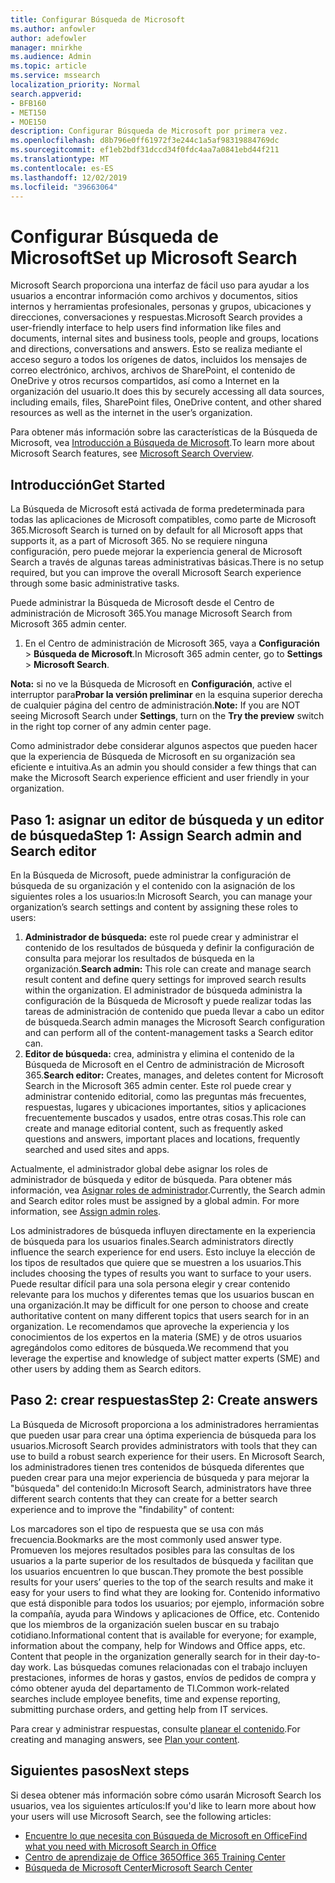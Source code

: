 ```yaml
---
title: Configurar Búsqueda de Microsoft
ms.author: anfowler
author: adefowler
manager: mnirkhe
ms.audience: Admin
ms.topic: article
ms.service: mssearch
localization_priority: Normal
search.appverid:
- BFB160
- MET150
- MOE150
description: Configurar Búsqueda de Microsoft por primera vez.
ms.openlocfilehash: d8b796e0ff61972f3e244c1a5af98319884769dc
ms.sourcegitcommit: ef1eb2bdf31dccd34f0fdc4aa7a0841ebd44f211
ms.translationtype: MT
ms.contentlocale: es-ES
ms.lasthandoff: 12/02/2019
ms.locfileid: "39663064"
---
```

# <a name="set-up-microsoft-search"></a><span data-ttu-id="66604-103">Configurar Búsqueda de Microsoft</span><span class="sxs-lookup"><span data-stu-id="66604-103">Set up Microsoft Search</span></span>

<span data-ttu-id="66604-104">Microsoft Search proporciona una interfaz de fácil uso para ayudar a los usuarios a encontrar información como archivos y documentos, sitios internos y herramientas profesionales, personas y grupos, ubicaciones y direcciones, conversaciones y respuestas.</span><span class="sxs-lookup"><span data-stu-id="66604-104">Microsoft Search provides a user-friendly interface to help users find information like files and documents, internal sites and business tools, people and groups, locations and directions, conversations and answers.</span></span> <span data-ttu-id="66604-105">Esto se realiza mediante el acceso seguro a todos los orígenes de datos, incluidos los mensajes de correo electrónico, archivos, archivos de SharePoint, el contenido de OneDrive y otros recursos compartidos, así como a Internet en la organización del usuario.</span><span class="sxs-lookup"><span data-stu-id="66604-105">It does this by securely accessing all data sources, including emails, files, SharePoint files, OneDrive content, and other shared resources as well as the internet in the user’s organization.</span></span>

<span data-ttu-id="66604-106">Para obtener más información sobre las características de la Búsqueda de Microsoft, vea [Introducción a Búsqueda de Microsoft](overview-microsoft-search.md).</span><span class="sxs-lookup"><span data-stu-id="66604-106">To learn more about Microsoft Search features, see [Microsoft Search Overview](overview-microsoft-search.md).</span></span>

## <a name="get-started"></a><span data-ttu-id="66604-107">Introducción</span><span class="sxs-lookup"><span data-stu-id="66604-107">Get Started</span></span>

<span data-ttu-id="66604-108">La Búsqueda de Microsoft está activada de forma predeterminada para todas las aplicaciones de Microsoft compatibles, como parte de Microsoft 365.</span><span class="sxs-lookup"><span data-stu-id="66604-108">Microsoft Search is turned on by default for all Microsoft apps that supports it, as a part of Microsoft 365.</span></span> <span data-ttu-id="66604-109">No se requiere ninguna configuración, pero puede mejorar la experiencia general de Microsoft Search a través de algunas tareas administrativas básicas.</span><span class="sxs-lookup"><span data-stu-id="66604-109">There is no setup required, but you can improve the overall Microsoft Search experience through some basic administrative tasks.</span></span>

<span data-ttu-id="66604-110">Puede administrar la Búsqueda de Microsoft desde el Centro de administración de Microsoft 365.</span><span class="sxs-lookup"><span data-stu-id="66604-110">You manage Microsoft Search from Microsoft 365 admin center.</span></span>

1. <span data-ttu-id="66604-111">En el Centro de administración de Microsoft 365, vaya a **Configuración** > **Búsqueda de Microsoft**.</span><span class="sxs-lookup"><span data-stu-id="66604-111">In Microsoft 365 admin center, go to **Settings** > **Microsoft Search**.</span></span>

<span data-ttu-id="66604-112">**Nota:** si no ve la Búsqueda de Microsoft en **Configuración**, active el interruptor para**Probar la versión preliminar** en la esquina superior derecha de cualquier página del centro de administración.</span><span class="sxs-lookup"><span data-stu-id="66604-112">**Note:** If you are NOT seeing Microsoft Search under **Settings**, turn on the **Try the preview** switch in the right top corner of any admin center page.</span></span>

<span data-ttu-id="66604-113">Como administrador debe considerar algunos aspectos que pueden hacer que la experiencia de Búsqueda de Microsoft en su organización sea eficiente e intuitiva.</span><span class="sxs-lookup"><span data-stu-id="66604-113">As an admin you should consider a few things that can make the Microsoft Search experience efficient and user friendly in your organization.</span></span>

## <a name="step-1-assign-search-admin-and-search-editor"></a><span data-ttu-id="66604-114">Paso 1: asignar un editor de búsqueda y un editor de búsqueda</span><span class="sxs-lookup"><span data-stu-id="66604-114">Step 1: Assign Search admin and Search editor</span></span>

<span data-ttu-id="66604-115">En la Búsqueda de Microsoft, puede administrar la configuración de búsqueda de su organización y el contenido con la asignación de los siguientes roles a los usuarios:</span><span class="sxs-lookup"><span data-stu-id="66604-115">In Microsoft Search, you can manage your organization’s search settings and content by assigning these roles to users:</span></span>

1. <span data-ttu-id="66604-116">**Administrador de búsqueda:** este rol puede crear y administrar el contenido de los resultados de búsqueda y definir la configuración de consulta para mejorar los resultados de búsqueda en la organización.</span><span class="sxs-lookup"><span data-stu-id="66604-116">**Search admin:** This role can create and manage search result content and define query settings for improved search results within the organization.</span></span> <span data-ttu-id="66604-117">El administrador de búsqueda administra la configuración de la Búsqueda de Microsoft y puede realizar todas las tareas de administración de contenido que pueda llevar a cabo un editor de búsqueda.</span><span class="sxs-lookup"><span data-stu-id="66604-117">Search admin manages the Microsoft Search configuration and can perform all of the content-management tasks a Search editor can.</span></span>
2. <span data-ttu-id="66604-118">**Editor de búsqueda:** crea, administra y elimina el contenido de la Búsqueda de Microsoft en el Centro de administración de Microsoft 365.</span><span class="sxs-lookup"><span data-stu-id="66604-118">**Search editor:** Creates, manages, and deletes content for Microsoft Search in the Microsoft 365 admin center.</span></span> <span data-ttu-id="66604-119">Este rol puede crear y administrar contenido editorial, como las preguntas más frecuentes, respuestas, lugares y ubicaciones importantes, sitios y aplicaciones frecuentemente buscados y usados, entre otras cosas.</span><span class="sxs-lookup"><span data-stu-id="66604-119">This role can create and manage editorial content, such as frequently asked questions and answers, important places and locations, frequently searched and used sites and apps.</span></span>

<span data-ttu-id="66604-120">Actualmente, el administrador global debe asignar los roles de administrador de búsqueda y editor de búsqueda. Para obtener más información, vea [Asignar roles de administrador](https://docs.microsoft.com/office365/admin/add-users/assign-admin-roles?view=o365-worldwide).</span><span class="sxs-lookup"><span data-stu-id="66604-120">Currently, the Search admin and Search editor roles must be assigned by a global admin. For more information, see [Assign admin roles](https://docs.microsoft.com/office365/admin/add-users/assign-admin-roles?view=o365-worldwide).</span></span>

<span data-ttu-id="66604-121">Los administradores de búsqueda influyen directamente en la experiencia de búsqueda para los usuarios finales.</span><span class="sxs-lookup"><span data-stu-id="66604-121">Search administrators directly influence the search experience for end users.</span></span> <span data-ttu-id="66604-122">Esto incluye la elección de los tipos de resultados que quiere que se muestren a los usuarios.</span><span class="sxs-lookup"><span data-stu-id="66604-122">This includes choosing the types of results you want to surface to your users.</span></span> <span data-ttu-id="66604-123">Puede resultar difícil para una sola persona elegir y crear contenido relevante para los muchos y diferentes temas que los usuarios buscan en una organización.</span><span class="sxs-lookup"><span data-stu-id="66604-123">It may be difficult for one person to choose and create authoritative content on many different topics that users search for in an organization.</span></span> <span data-ttu-id="66604-124">Le recomendamos que aproveche la experiencia y los conocimientos de los expertos en la materia (SME) y de otros usuarios agregándolos como editores de búsqueda.</span><span class="sxs-lookup"><span data-stu-id="66604-124">We recommend that you leverage the expertise and knowledge of subject matter experts (SME) and other users by adding them as Search editors.</span></span>

## <a name="step-2-create-answers"></a><span data-ttu-id="66604-125">Paso 2: crear respuestas</span><span class="sxs-lookup"><span data-stu-id="66604-125">Step 2: Create answers</span></span>

<span data-ttu-id="66604-126">La Búsqueda de Microsoft proporciona a los administradores herramientas que pueden usar para crear una óptima experiencia de búsqueda para los usuarios.</span><span class="sxs-lookup"><span data-stu-id="66604-126">Microsoft Search provides administrators with tools that they can use to build a robust search experience for their users.</span></span> <span data-ttu-id="66604-127">En Microsoft Search, los administradores tienen tres contenidos de búsqueda diferentes que pueden crear para una mejor experiencia de búsqueda y para mejorar la "búsqueda" del contenido:</span><span class="sxs-lookup"><span data-stu-id="66604-127">In Microsoft Search, administrators have three different search contents that they can create for a better search experience and to improve the "findability" of content:</span></span>

<span data-ttu-id="66604-128">Los marcadores son el tipo de respuesta que se usa con más frecuencia.</span><span class="sxs-lookup"><span data-stu-id="66604-128">Bookmarks are the most commonly used answer type.</span></span> <span data-ttu-id="66604-129">Promueven los mejores resultados posibles para las consultas de los usuarios a la parte superior de los resultados de búsqueda y facilitan que los usuarios encuentren lo que buscan.</span><span class="sxs-lookup"><span data-stu-id="66604-129">They promote the best possible results for your users’ queries to the top of the search results and make it easy for your users to find what they are looking for.</span></span>
<span data-ttu-id="66604-130">Contenido informativo que está disponible para todos los usuarios; por ejemplo, información sobre la compañía, ayuda para Windows y aplicaciones de Office, etc. Contenido que los miembros de la organización suelen buscar en su trabajo cotidiano.</span><span class="sxs-lookup"><span data-stu-id="66604-130">Informational content that is available for everyone; for example, information about the company, help for Windows and Office apps, etc. Content that people in the organization generally search for in their day-to-day work.</span></span> <span data-ttu-id="66604-131">Las búsquedas comunes relacionadas con el trabajo incluyen prestaciones, informes de horas y gastos, envíos de pedidos de compra y cómo obtener ayuda del departamento de TI.</span><span class="sxs-lookup"><span data-stu-id="66604-131">Common work-related searches include employee benefits, time and expense reporting, submitting purchase orders, and getting help from IT services.</span></span>

<span data-ttu-id="66604-132">Para crear y administrar respuestas, consulte [planear el contenido](plan-your-content.md).</span><span class="sxs-lookup"><span data-stu-id="66604-132">For creating and managing answers, see [Plan your content](plan-your-content.md).</span></span>

## <a name="next-steps"></a><span data-ttu-id="66604-133">Siguientes pasos</span><span class="sxs-lookup"><span data-stu-id="66604-133">Next steps</span></span>

<span data-ttu-id="66604-134">Si desea obtener más información sobre cómo usarán Microsoft Search los usuarios, vea los siguientes artículos:</span><span class="sxs-lookup"><span data-stu-id="66604-134">If you'd like to learn more about how your users will use Microsoft Search, see the following articles:</span></span>

- [<span data-ttu-id="66604-135">Encuentre lo que necesita con Búsqueda de Microsoft en Office</span><span class="sxs-lookup"><span data-stu-id="66604-135">Find what you need with Microsoft Search in Office</span></span>](https://support.office.com/article/find-what-you-need-with-microsoft-search-in-office-2457d4d8-48a8-4ad4-ab89-5a0657aa8446)
- [<span data-ttu-id="66604-136">Centro de aprendizaje de Office 365</span><span class="sxs-lookup"><span data-stu-id="66604-136">Office 365 Training Center</span></span>](https://support.office.com/office-training-center)
- [<span data-ttu-id="66604-137">Búsqueda de Microsoft Center</span><span class="sxs-lookup"><span data-stu-id="66604-137">Microsoft Search Center</span></span>](https://support.office.com/article/-working-title-microsoft-search-center-b8bf5a2c-7515-40a9-9a6a-b8ed382c86bc)
